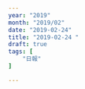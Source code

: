 ```yaml
---
year: "2019"
month: "2019/02"
date: "2019-02-24"
title: "2019-02-24 "
draft: true
tags: [
    "日報"
]

---
```



